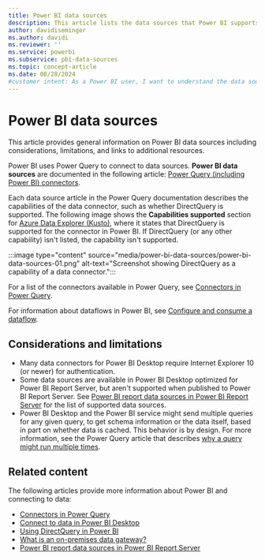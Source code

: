 ```yaml
---
title: Power BI data sources
description: This article lists the data sources that Power BI supports, including information about DirectQuery and the on-premises data gateway.
author: davidiseminger
ms.author: davidi
ms.reviewer: ''
ms.service: powerbi
ms.subservice: pbi-data-sources
ms.topic: concept-article
ms.date: 08/28/2024
#customer intent: As a Power BI user, I want to understand the data sources supported by Power BI and their capabilities so that I can effectively connect and analyze my data.
---
```


# Power BI data sources

This article provides general information on Power BI data sources including considerations, limitations, and links to additional resources.

Power BI uses Power Query to connect to data sources. **Power BI data sources** are documented in the following article: [Power Query (including Power BI) connectors](/power-query/connectors/).

Each data source article in the Power Query documentation describes the capabilities of the data connector, such as whether DirectQuery is supported. The following image shows the **Capabilities supported** section for [Azure Data Explorer (Kusto)](/power-query/connectors/azure-data-explorer#capabilities-supported), where it states that DirectQuery is supported for the connector in Power BI. If DirectQuery (or any other capability) isn't listed, the capability isn't supported. 

:::image type="content" source="media/power-bi-data-sources/power-bi-data-sources-01.png" alt-text="Screenshot showing DirectQuery as a capability of a data connector.":::

For a list of the connectors available in Power Query, see [Connectors in Power Query](/power-query/connectors/).

For information about dataflows in Power BI, see [Configure and consume a dataflow](../transform-model/dataflows/dataflows-configure-consume.md).

## Considerations and limitations

- Many data connectors for Power BI Desktop require Internet Explorer 10 (or newer) for authentication. 
- Some data sources are available in Power BI Desktop optimized for Power BI Report Server, but aren't supported when published to Power BI Report Server. See [Power BI report data sources in Power BI Report Server](../report-server/data-sources.md) for the list of supported data sources.
- Power BI Desktop and the Power BI service might send multiple queries for any given query, to get schema information or the data itself, based in part on whether data is cached. This behavior is by design. For more information, see the Power Query article that describes [why a query might run multiple times](/power-query/multiple-queries).

## Related content

The following articles provide more information about Power BI and connecting to data:

- [Connectors in Power Query](/power-query/connectors/)
- [Connect to data in Power BI Desktop](desktop-quickstart-connect-to-data.md)  
- [Using DirectQuery in Power BI](desktop-directquery-about.md)  
- [What is an on-premises data gateway?](service-gateway-onprem.md)  
- [Power BI report data sources in Power BI Report Server](../report-server/data-sources.md)
